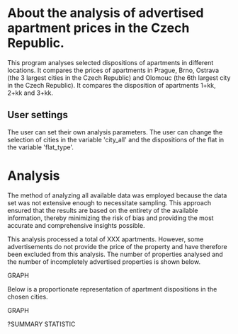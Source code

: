 # About the analysis of advertised apartment prices in the Czech Republic.

This program analyses selected dispositions of apartments in different locations. It compares the prices of apartments in Prague, Brno, Ostrava (the 3 largest cities in the Czech Republic) and Olomouc (the 6th largest city in the Czech Republic). It compares the disposition of apartments 1+kk, 2+kk and 3+kk.

## User settings
The user can set their own analysis parameters. The user can change the selection of cities in the variable 'city_all' and the dispositions of the flat in the variable 'flat_type'.

# Analysis 
The method of analyzing all available data was employed because the data set was not extensive enough to necessitate sampling. This approach ensured that the results are based on the entirety of the available information, thereby minimizing the risk of bias and providing the most accurate and comprehensive insights possible.

This analysis processed a total of XXX apartments. However, some advertisements do not provide the price of the property and have therefore been excluded from this analysis. The number of properties analysed and the number of incompletely advertised properties is shown below.

GRAPH

Below is a proportionate representation of apartment dispositions in the chosen cities.

GRAPH

?SUMMARY STATISTIC


